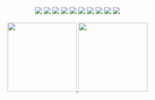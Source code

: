 <div align="center">
<img src="https://img.shields.io/badge/HTML5-E34F26?style=for-the-badge&logo=html5&logoColor=white">
<img src="https://img.shields.io/badge/CSS3-1572B6?style=for-the-badge&logo=css3&logoColor=white">
<img src="https://img.shields.io/badge/React-20232A?style=for-the-badge&logo=react&logoColor=61DAFB">
<img src="https://img.shields.io/badge/PHP-777BB4?style=for-the-badge&logo=php&logoColor=white">
<img src="https://img.shields.io/badge/Spring-6DB33F?style=for-the-badge&logo=spring&logoColor=white">
<img src="https://img.shields.io/badge/MySQL-00000F?style=for-the-badge&logo=mysql&logoColor=white">
<img src="https://img.shields.io/badge/JavaScript-323330?style=for-the-badge&logo=javascript&logoColor=F7DF1E">
<img src="https://img.shields.io/badge/Android-3DDC84?style=for-the-badge&logo=android&logoColor=white">
<img src="https://img.shields.io/badge/Node.js-43853D?style=for-the-badge&logo=node.js&logoColor=white">
<img src="https://img.shields.io/badge/Java-ED8B00?style=for-the-badge&logo=java&logoColor=white">

</div>
<br>
 <div align="center" style="display: inline_block">
     <a href="https://github.com/ArthurCorpO">
	     <img height="160em" src="https://github-readme-stats.vercel.app/api?username=ArthurCorpO&theme=city_lights&show_icons=true" >
     <img height="160em" src="https://github-readme-stats.vercel.app/api/top-langs/?username=ArthurCorpO&layout=compact&theme=city_lights&show_icons=true"/>
   </div>
